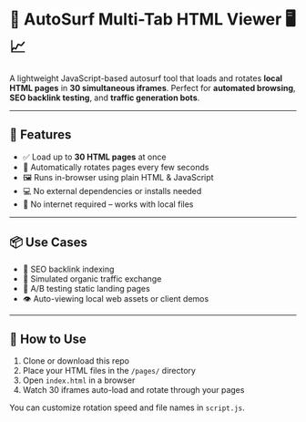 # 🚀 AutoSurf Multi-Tab HTML Viewer 🖥️📈

A lightweight JavaScript-based autosurf tool that loads and rotates **local HTML pages** in **30 simultaneous iframes**. Perfect for **automated browsing**, **SEO backlink testing**, and **traffic generation bots**.

---

## 🔧 Features

- ✅ Load up to **30 HTML pages** at once
- 🔁 Automatically rotates pages every few seconds
- 🖼️ Runs in-browser using plain HTML & JavaScript
- 💻 No external dependencies or installs needed
- 🚫 No internet required – works with local files

---

## 📦 Use Cases

- 🔗 SEO backlink indexing
- 🔁 Simulated organic traffic exchange
- 🧪 A/B testing static landing pages
- 👁️ Auto-viewing local web assets or client demos

---

## 🚀 How to Use

1. Clone or download this repo
2. Place your HTML files in the `/pages/` directory
3. Open `index.html` in a browser
4. Watch 30 iframes auto-load and rotate through your pages

You can customize rotation speed and file names in `script.js`.

